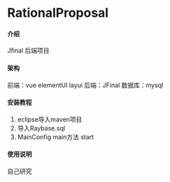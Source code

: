 # RationalProposal

#### 介绍
Jfinal 后端项目

#### 架构
前端：vue elementUI layui
后端：JFinal
数据库：mysql

#### 安装教程

1.  eclipse导入maven项目
2.  导入Raybase.sql
3.  MainConfig main方法 start

#### 使用说明

自己研究
